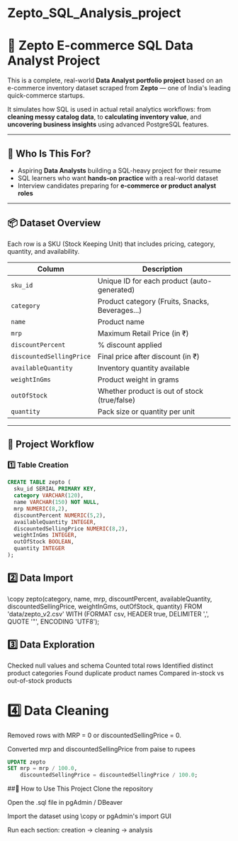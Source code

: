 # Zepto_SQL_Analysis_project
# 🛒 Zepto E-commerce SQL Data Analyst Project

This is a complete, real-world **Data Analyst portfolio project** based on an e-commerce inventory dataset scraped from **Zepto** — one of India's leading quick-commerce startups.

It simulates how SQL is used in actual retail analytics workflows: from **cleaning messy catalog data**, to **calculating inventory value**, and **uncovering business insights** using advanced PostgreSQL features.

---

## 🎯 Who Is This For?
- Aspiring **Data Analysts** building a SQL-heavy project for their resume
- SQL learners who want **hands-on practice** with a real-world dataset
- Interview candidates preparing for **e-commerce or product analyst roles**

---

## 📦 Dataset Overview

Each row is a SKU (Stock Keeping Unit) that includes pricing, category, quantity, and availability.

| Column                | Description                                    |
|-----------------------|------------------------------------------------|
| `sku_id`              | Unique ID for each product (auto-generated)    |
| `category`            | Product category (Fruits, Snacks, Beverages...)|
| `name`                | Product name                                   |
| `mrp`                 | Maximum Retail Price (in ₹)                    |
| `discountPercent`     | % discount applied                             |
| `discountedSellingPrice` | Final price after discount (in ₹)            |
| `availableQuantity`   | Inventory quantity available                   |
| `weightInGms`         | Product weight in grams                        |
| `outOfStock`          | Whether product is out of stock (true/false)   |
| `quantity`            | Pack size or quantity per unit                 |

---

## 🔧 Project Workflow

### 1️⃣ Table Creation
```sql
CREATE TABLE zepto (
  sku_id SERIAL PRIMARY KEY,
  category VARCHAR(120),
  name VARCHAR(150) NOT NULL,
  mrp NUMERIC(8,2),
  discountPercent NUMERIC(5,2),
  availableQuantity INTEGER,
  discountedSellingPrice NUMERIC(8,2),
  weightInGms INTEGER,
  outOfStock BOOLEAN,
  quantity INTEGER
);

```
## 2️⃣ Data Import
\copy zepto(category, name, mrp, discountPercent, availableQuantity,
            discountedSellingPrice, weightInGms, outOfStock, quantity)
FROM 'data/zepto_v2.csv' WITH (FORMAT csv, HEADER true, DELIMITER ',', QUOTE '"', ENCODING 'UTF8');


## 3️⃣ Data Exploration
Checked null values and schema
Counted total rows
Identified distinct product categories
Found duplicate product names
Compared in-stock vs out-of-stock products


# 4️⃣ Data Cleaning
Removed rows with MRP = 0 or discountedSellingPrice = 0.

Converted mrp and discountedSellingPrice from paise to rupees
```sql
UPDATE zepto
SET mrp = mrp / 100.0,
    discountedSellingPrice = discountedSellingPrice / 100.0;


```
##💼 How to Use This Project
Clone the repository

Open the .sql file in pgAdmin / DBeaver

Import the dataset using \copy or pgAdmin's import GUI

Run each section: creation → cleaning → analysis



